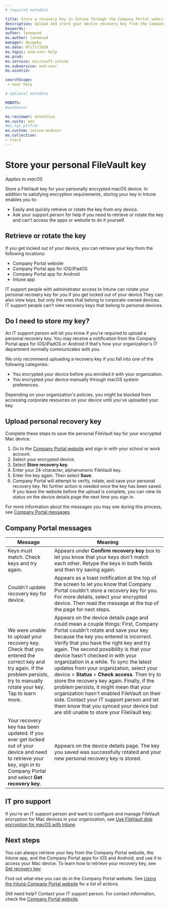 ```yaml
---
# required metadata

title: Store a recovery key in Intune through the Company Portal website 
description: Upload and store your device recovery key from the Company Portal website.   
keywords:
author: lenewsad
ms.author: lanewsad
manager: dougeby
ms.date: 07/17/2020
ms.topic: end-user-help
ms.prod:
ms.service: microsoft-intune
ms.subservice: end-user
ms.assetid:

searchScope:
 - User help

# optional metadata

ROBOTS:  
#audience:

ms.reviewer: annochiva
ms.suite: ems
#ms.tgt_pltfrm:
ms.custom: intune-enduser
ms.collection:
- tier2
---
```


# Store your personal FileVault key   

*Applies to macOS*  

Store a FileVault key for your personally encrypted macOS device. In addition to satisfying encryption requirements, storing your key in Intune enables you to: 

* Easily and quickly retrieve or rotate the key from any device. 
* Ask your support person for help if you need to retrieve or rotate the key and can't access the apps or website to do it yourself.


## Retrieve or rotate the key

If you get locked out of your device, you can retrieve your key from the following locations:
   
- Company Portal website
- Company Portal app for iOS/iPadOS 
- Company Portal app for Android
- Intune app
 
 IT support people with administrator access to Intune can rotate your personal recovery key for you if you get locked out of your device.They can also view keys, but only the ones that belong to corporate-owned devices. IT support people can't view recovery keys that belong to personal devices.   


## Do I need to store my key?  
An IT support person will let you know if you're required to upload a personal recovery key. You may receive a notification from the Company Portal apps for iOS/iPadOS or Android if that's how your organization's IT department normally communicates with you. 

We only recommend uploading a recovery key if you fall into one of the following categories:
* You encrypted your device before you enrolled it with your organization. 
* You encrypted your device manually through macOS system preferences.   

Depending on your organization's policies, you might be blocked from accessing corporate resources on your device until you've uploaded your key.  

## Upload personal recovery key 
Complete these steps to save the personal FileVault key for your encrypted Mac device.  


1. Go to the [Company Portal website](https://portal.manage.microsoft.com) and sign in with your school or work account. 
2. Select your encrypted device.
3. Select **Store recovery key**.  
4. Enter your 24-character, alphanumeric FileVault key.  
5. Enter the key again. Then select **Save**.
6. Company Portal will attempt to verify, rotate, and save your personal recovery key. No further action is needed once the key has been saved. If you leave the website before the upload is complete, you can view its status on the device details page the next time you sign in.  

For more information about the messages you may see during this process, see [Company Portal messages](store-recovery-key.md#company-portal-messages).  

## Company Portal messages

|Message  |Meaning  |
|---------|---------|
|Keys must match. Check keys and try again.     | Appears under **Confirm recovery key** box to let you know that your keys don't match each other. Retype the keys in both fields and then try saving again.        |
|Couldn't update recovery key for device.| Appears as a toast notification at the top of the screen to let you know that Company Portal couldn't store a recovery key for you. For more details, select your encrypted device. Then read the message at the top of the page for next steps. |
|We were unable to upload your recovery key. Check that you entered the correct key and try again. If the problem persists, try to manually rotate your key. Tap to learn more.     | Appears on the device details page and could mean a couple things: First, Company Portal couldn't rotate and save your key because the key you entered is incorrect. Verify that you have the right key and try again. The second possibility is that your device hasn't checked in with your organization in a while. To sync the latest updates from your organization, select your device > **Status** > **Check access**. Then try to store the recovery key again. Finally, if the problem persists, it might mean that your organization hasn't enabled FileVault on their side. Contact your IT support person and let them know that you synced your device but are still unable to store your FileVault key.         |
|Your recovery key has been updated. If you ever get locked out of your device and need to retrieve your key, sign in to Company Portal and select **Get recovery key**.    | Appears on the device details page. The key you saved was successfully rotated and your new personal recovery key is stored.    |



## IT pro support

If you're an IT support person and want to configure and manage FileVault encryption for Mac devices in your organization, see [Use FileVault disk encryption for macOS with Intune](../protect/encrypt-devices-filevault.md).  

## Next steps

You can always retrieve your key from the Company Portal website, the Intune app, and the Company Portal apps for iOS and Android,  and use it to access your Mac device. To learn how to retrieve your recovery key, see [Get recovery key](get-recovery-key-cpweb.md).

Find out what else you can do in the Company Portal website. See [Using the Intune Company Portal website](using-the-intune-company-portal-website.md) for a list of actions.  

Still need help? Contact your IT support person. For contact information, check the [Company Portal website](https://go.microsoft.com/fwlink/?linkid=2010980).
